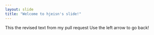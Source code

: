 ```yaml
---
layout: slide
title: "Welcome to hjeisn's slide!"
---
```

This the revised text from my pull request
Use the left arrow to go back!

